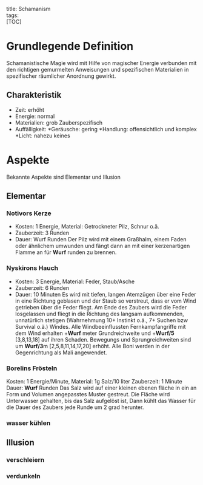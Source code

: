 title: Schamanism  
tags:   
[TOC]

# Grundlegende Definition
Schamanistische Magie wird mit Hilfe von magischer Energie verbunden mit den richtigen gemurmelten Anweisungen und spezifischen Materialien in spezifischer räumlicher Anordnung gewirkt.
## Charakteristik
* Zeit: erhöht
* Energie: normal
* Materialien: grob Zauberspezifisch
* Auffälligkeit: 
    *Geräusche: gering
    *Handlung: offensichtlich und komplex
    *Licht: nahezu keines


# Aspekte
Bekannte Aspekte sind Elementar und Illusion

## Elementar

### Notivors Kerze
* Kosten: 1 Energie, Material: Getrockneter Pilz, Schnur o.ä.
* Zauberzeit: 3 Runden
* Dauer: Wurf Runden
Der Pilz wird mit einem Graßhalm, einem Faden oder ähnlichem umwunden und fängt dann an mit einer kerzenartigen Flamme an für **Wurf** runden zu brennen.

### Nyskirons Hauch
* Kosten: 3 Energie, Material: Feder, Staub/Asche
* Zauberzeit: 6 Runden
* Dauer: 10 Minuten
Es wird mit tiefen, langen Atemzügen über eine Feder in eine Richtung geblasen und der Staub so verstreut, dass er vom Wind getrieben über die Feder fliegt. Am Ende des Zaubers wird die Feder losgelassen und fliegt in die Richtung des langsam aufkommenden, unnatürlich stetigen (Wahrnehmung 10+ Instinkt o.ä., 7+ Suchen bzw Survival o.ä.) Windes. 
Alle Windbeeinflussten Fernkampfangriffe mit dem Wind erhalten +**Wurf** meter Grundreichweite und +**Wurf/5** [3,8,13,18] auf ihren Schaden.
Bewegungs und Sprungreichweiten sind um **Wurf/3**m [2,5,8,11,14,17,20] erhöht.
Alle Boni werden in der Gegenrichtung als Mali angewendet. 

### Borelins Frösteln
Kosten: 1 Energie/Minute, Material: 1g Salz/10 liter
Zauberzeit: 1 Minute
Dauer: **Wurf** Runden
Das Salz wird auf einer kleinen ebenen fläche in ein an Form und Volumen angepasstes Muster gestreut. Die Fläche wird Unterwasser gehalten, bis das Salz aufgelöst ist, Dann kühlt das Wasser für die Dauer des Zaubers jede Runde um 2 grad herunter.

### wasser kühlen

## Illusion

### verschleiern
### verdunkeln
